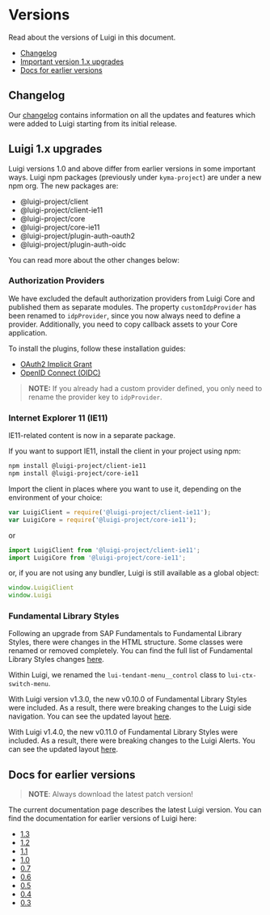 <!-- meta
{
  "node": {
    "label": "Versions",
    "category": {
      "label": "Basics"
    },
    "metaData": {
      "categoryPosition": 1,
      "position": 4
    }
  }
}
meta -->

# Versions

Read about the versions of Luigi in this document.

* [Changelog](#changelog)
* [Important version 1.x upgrades](#luigi-1.x-upgrades)
* [Docs for earlier versions](#docs-for-earlier-versions)

## Changelog

Our [changelog](https://bit.ly/2W47Ewv) contains information on all the updates and features which were added to Luigi starting from its initial release.

## Luigi 1.x upgrades

Luigi versions 1.0 and above differ from earlier versions in some important ways. Luigi npm packages (previously under `kyma-project`) are under a new npm org. The new packages are:
- @luigi-project/client
- @luigi-project/client-ie11
- @luigi-project/core
- @luigi-project/core-ie11
- @luigi-project/plugin-auth-oauth2
- @luigi-project/plugin-auth-oidc

You can read more about the other changes below:

<!-- accordion:start -->

### Authorization Providers

We have excluded the default authorization providers from Luigi Core and published them as separate modules.
The property `customIdpProvider` has been renamed to `idpProvider`, since you now always need to define a provider.
Additionally, you need to copy callback assets to your Core application.

To install the plugins, follow these installation guides:

- [OAuth2 Implicit Grant](https://github.com/SAP/luigi/tree/master/plugins/auth/public/auth-oauth2)
- [OpenID Connect (OIDC)](https://github.com/SAP/luigi/tree/master/plugins/auth/public/auth-oidc)

<!-- add-attribute:class:warning -->
> **NOTE:** If you already had a custom provider defined, you only need to rename the provider key to `idpProvider`.

### Internet Explorer 11 (IE11)

IE11-related content is now in a separate package.

If you want to support IE11, install the client in your project using npm:
```bash
npm install @luigi-project/client-ie11
npm install @luigi-project/core-ie11
```

Import the client in places where you want to use it, depending on the environment of your choice:
```javascript
var LuigiClient = require('@luigi-project/client-ie11');
var LuigiCore = require('@luigi-project/core-ie11');
```
or
```javascript
import LuigiClient from '@luigi-project/client-ie11';
import LuigiCore from '@luigi-project/core-ie11';
```
or, if you are not using any bundler, Luigi is still available as a global object:
```javascript
window.LuigiClient
window.Luigi
```

### Fundamental Library Styles

Following an upgrade from SAP Fundamentals to Fundamental Library Styles, there were changes in the HTML structure. Some classes were renamed or removed completely. You can find the full list of Fundamental Library Styles changes [here](https://github.com/SAP/fundamental-styles/wiki/Breaking-Changes).

Within Luigi, we renamed the `lui-tendant-menu__control` class to `lui-ctx-switch-menu`.

With Luigi version v1.3.0, the new v0.10.0 of Fundamental Library Styles were included. As a result, there were breaking changes to the Luigi side navigation. You can see the updated layout [here](https://sap.github.io/fundamental-styles/components/side-navigation.html).


With Luigi v1.4.0, the new v0.11.0 of Fundamental Library Styles were included. As a result, there were breaking changes to the Luigi Alerts. You can see the updated layout [here](https://github.com/SAP/fundamental-styles/wiki/Breaking-Changes#0110).

<!-- accordion:end -->


## Docs for earlier versions

<!-- add-attribute:class:warning -->
> **NOTE**: Always download the latest patch version!

The current documentation page describes the latest Luigi version. You can find the documentation for earlier versions of Luigi here:

* [1.3](https://github.com/SAP/luigi/tree/v1.3.0/docs)
* [1.2](https://github.com/SAP/luigi/tree/v1.2.1/docs)
* [1.1](https://github.com/SAP/luigi/tree/v1.1.1/docs)
* [1.0](https://github.com/SAP/luigi/tree/v1.0.1/docs)
* [0.7](https://github.com/SAP/luigi/tree/v0.7.7/docs)
* [0.6](https://github.com/SAP/luigi/tree/v0.6.6/docs)
* [0.5](https://github.com/SAP/luigi/tree/v0.5.4/docs)
* [0.4](https://github.com/SAP/luigi/tree/v0.4.12/docs)
* [0.3](https://github.com/SAP/luigi/blob/v0.3.8/docs)
